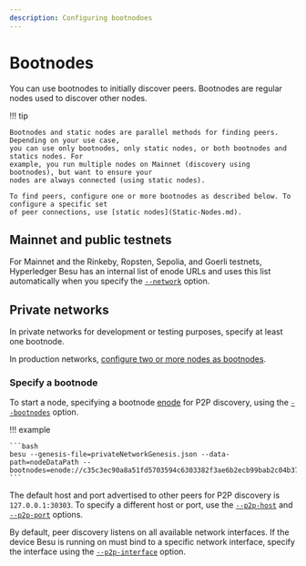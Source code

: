 ```yaml
---
description: Configuring bootnodoes
---
```


# Bootnodes

You can use bootnodes to initially discover peers.
Bootnodes are regular nodes used to discover other nodes.

!!! tip

    Bootnodes and static nodes are parallel methods for finding peers. Depending on your use case,
    you can use only bootnodes, only static nodes, or both bootnodes and statics nodes. For
    example, you run multiple nodes on Mainnet (discovery using bootnodes), but want to ensure your
    nodes are always connected (using static nodes).

    To find peers, configure one or more bootnodes as described below. To configure a specific set
    of peer connections, use [static nodes](Static-Nodes.md).

## Mainnet and public testnets

For Mainnet and the Rinkeby, Ropsten, Sepolia, and Goerli testnets, Hyperledger Besu has an internal list of
enode URLs and uses this list automatically when you specify the
[`--network`](../../../reference/cli/options.md#network) option.

## Private networks

In private networks for development or testing purposes, specify at least one bootnode.

In production networks, [configure two or more nodes as bootnodes](../../../how-to/Deploy/Bootnodes.md).

### Specify a bootnode

To start a node, specifying a bootnode [enode](../../../concepts/node-keys.md) for P2P discovery,
using the [`--bootnodes`](../../../reference/cli/options.md#bootnodes) option.

!!! example

    ```bash
    besu --genesis-file=privateNetworkGenesis.json --data-path=nodeDataPath --bootnodes=enode://c35c3ec90a8a51fd5703594c6303382f3ae6b2ecb99bab2c04b3794f2bc3fc2631dabb0c08af795787a6c004d8f532230ae6e9925cbbefb0b28b79295d615f@127.0.0.1:30303
    ```

The default host and port advertised to other peers for P2P discovery is `127.0.0.1:30303`. To
specify a different host or port, use the
[`--p2p-host`](../../../reference/cli/options.md#p2p-host) and
[`--p2p-port`](../../../reference/cli/options.md#p2p-port) options.

By default, peer discovery listens on all available network interfaces. If the device Besu is
running on must bind to a specific network interface, specify the interface using the
[`--p2p-interface`](../../../reference/cli/options.md#p2p-interface) option.

